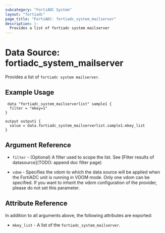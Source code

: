 ```yaml
---
subcategory: "FortiADC System"
layout: "fortiadc"
page_title: "FortiADC: fortiadc_system_mailserver"
description: |-
  Provides a list of fortiadc system mailserver
---
```


# Data Source: fortiadc_system_mailserver
Provides a list of `fortiadc system mailserver`.

## Example Usage

```hcl
 data "fortiadc_system_mailserverlist" sample1 {
  filter = "mkey=1"
}

output output1 {
  value = data.fortiadc_system_mailserverlist.sample1.mkey_list
}
```

## Argument Reference

* `filter` - (Optional) A filter used to scope the list. See [Filter results of datasource](TODO: append doc filter page)

* `vdom` - Specifies the vdom to which the data source will be applied when the FortiADC unit is running in VDOM mode. Only one vdom can be specified. If you want to inherit the vdom configuration of the provider, please do not set this parameter.

## Attribute Reference

In addition to all arguments above, the following attributes are exported:

* `mkey_list` -  A list of the `fortiadc_system_mailserver`.
